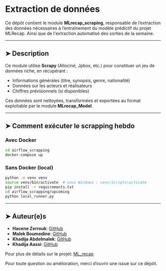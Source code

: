 # Extraction de données


Ce dépôt contient le module **MLrecap\_scraping**, responsable de l’extraction des données nécessaires à l’entraînement du modèle prédictif du projet MLRecap. Ainsi que de l'extraction automatisé des sorties de la semaine. 

---

## ➤ Description

Ce module utilise **Scrapy** (Allociné, Jpbox, etc.) pour constituer un jeu de données riche, en récupérant :

* Informations générales (titre, synopsis, genre, nationalité)
* Données sur les acteurs et réalisateurs
* Chiffres prévisionnels (si disponibles)

Ces données sont nettoyées, transformées et exportées au format exploitable par le module **MLrecap\_Model**.

---

## ➤ Comment exécuter le scrapping hebdo

### Avec Docker

```bash
cd airflow_scrapping
docker-compose up
```

### Sans Docker (local)

```bash
python -m venv venv
source venv/bin/activate  # sous Windows : venv\Scripts\activate
pip install -r requirements.txt
cd airflow_scrapping/upcoming
python local_runner.py
```


---

## ➤ Auteur(e)s

* **Hacene Zerrouk**: [GitHub](https://github.com/haceneZERROUK)
* **Malek Boumedine**: [GitHub](https://github.com/Malek-Boumedine)
* **Khadija Abdelmalek**: [GitHub](https://github.com/khadmalek)
* **Khadija Aassi**: [GitHub](https://github.com/Khadaassi)


Pour plus de détails sur le projet: [ML_recap](https://github.com/Khadaassi/Simplon_ML-Recap)

Pour toute question ou amélioration, merci d’ouvrir une issue sur ce dépôt.
